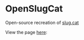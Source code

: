 # OpenSlugCat
Open-source recreation of [slug.cat](https://slug.cat)

View the page [here](https://system32149.github.io/OpenSlugCat):
